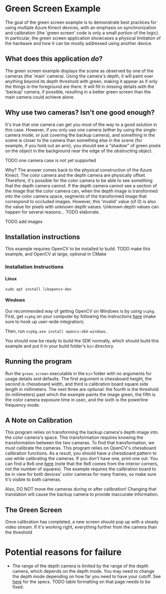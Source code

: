 # Green Screen Example

The goal of the green screen example is to demonstrate best practices for using multiple Azure Kinect devices, with an emphasis on synchronization and calibration (the 'green screen' code is only a small portion of the logic). In particular, the green screen application showcases a physical limitation of the hardware and how it can be mostly addressed using another device.

## What does this application *do*?

The green screen example displays the scene as observed by one of the cameras (the 'main' camera). Using the camera's depth, it will paint over anything beyond its depth threshold with green, making it appear as if only the things in the foreground are there. It will fill in missing details with the 'backup' camera, if possible, resulting in a better green screen than the main camera could achieve alone.

## Why use two cameras? Isn't one good enough?

It's true that one camera can get you most of the way to a good solution in this case. However, if you only use one camera (either by using the single-camera mode, or just covering the backup camera), and something in the scene is closer to the camera than something else in the scene (for example, if you hold out an arm), you should see a "shadow" of green pixels on the object in the background near the edge of the obstructing object.

TODO one camera case is not yet supported

Why? The answer comes back to the physical construction of the Azure Kinect. The color camera and the depth camera are physically offset. Therefore, it's possible for the color camera to be able to see something that the depth camera cannot. If the depth camera cannot see a section of the image that the color camera can, when the depth image is transformed into the color camera space, segments of the transformed image that correspond to occluded images. However, this 'invalid' value (of 0) is also the value for pixels with unknown depth values. Unknown depth values can happen for several reasons... TODO elaborate.

TODO add images

## Installation instructions

This example requires OpenCV to be installed to build. TODO make this example, and OpenCV at large, optional in CMake

### Installation Instructions

#### Linux

`sudo apt install libopencv-dev`

#### Windows

Our recommended way of getting OpenCV on Windows is by using `vcpkg`. First, get `vcpkg` on your computer by following the instructions [here](https://github.com/Microsoft/vcpkg) (make sure to hook up user-wide integration).

Then, run `vcpkg.exe install opencv:x64-windows`.

You should now be ready to build the SDK normally, which should build this example and put it in your build folder's `bin` directory.

## Running the program

Run the `green_screen` executable in the `bin` folder with no arguments for usage details and defaults. The first
argument is chessboard height, the second is chessboard width, and third is calibration board square side length in
millimeters. The next three are optional: the fourth is the threshold (in millimeters) past which the example paints the
image green, the fifth is the color camera exposure time in usec, and the sixth is the powerline frequency mode.

## A Note on Calibration

This program relies on transforming the backup camera's depth image into the color camera's space. This transformation requires knowing the transformation between the two cameras. To find that transformation, we must calibrate the cameras. This program relies on OpenCV's chessboard calibration functions. As a result, you should have a chessboard pattern to use while calibrating the cameras. If you don't have one, print one out. You can find a 9x6 one [here](https://docs.opencv.org/2.4/_downloads/pattern.png) (note that the 9x6 comes from the interior corners, not the number of squares). The example requires the calibration board to be in view for both devices' color cameras for many frames, so make sure it's visible to both cameras.

Also, DO NOT move the cameras during or after calibration! Changing that translation will cause the backup camera to provide inaccurate information.

## The Green Screen

Once calibration has completed, a new screen should pop up with a steady video stream. If it's working right, everything further from the camera than the threshold

# Potential reasons for failure

- The range of the depth camera is limited by the range of the depth camera, which depends on the depth mode. You may need to change the depth mode depending on how far you need to have your cutoff. See [here](https://docs.microsoft.com/en-us/azure/Kinect-dk/hardware-specification) for the specs. TODO table formatting on that page needs to be fixed.
